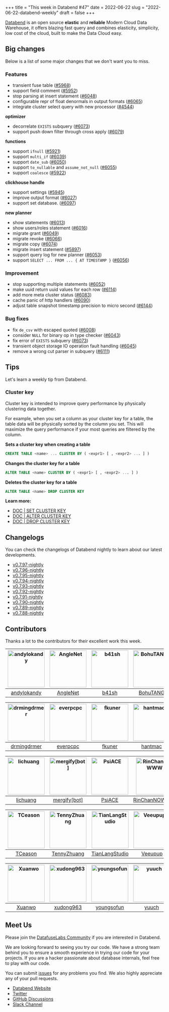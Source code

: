 +++
title = "This week in Databend #47"
date = 2022-06-22
slug = "2022-06-22-databend-weekly"
draft = false
+++

[Databend](https://github.com/datafuselabs/databend) is an open source **elastic** and **reliable** Modern Cloud Data Warehouse, it offers blazing fast query and combines elasticity, simplicity, low cost of the cloud, built to make the Data Cloud easy.

## Big changes

Below is a list of some major changes that we don't want you to miss.

### Features

- transient fuse table ([#5968](https://github.com/datafuselabs/databend/pull/5968))
- support field comment ([#5952](https://github.com/datafuselabs/databend/pull/5952))
- stop parsing at insert statement ([#6048](https://github.com/datafuselabs/databend/pull/6048))
- configurable repr of float denormals in output formats ([#6065](https://github.com/datafuselabs/databend/pull/6065))
- integrate cluster select query with new processor ([#4544](https://github.com/datafuselabs/databend/pull/4544))

**optimizer**

- decorrelate `EXISTS` subquery ([#6073](https://github.com/datafuselabs/databend/pull/6073))
- support push down filter through cross apply ([#6079](https://github.com/datafuselabs/databend/pull/6079))

**functions**

- support `ifnull` ([#5921](https://github.com/datafuselabs/databend/pull/5921))
- support `multi_if` ([#6039](https://github.com/datafuselabs/databend/pull/6039))
- support `date_sub` ([#6050](https://github.com/datafuselabs/databend/pull/6050))
- support `to_nullable` and `assume_not_null` ([#6055](https://github.com/datafuselabs/databend/pull/6055))
- support `coalesce` ([#5922](https://github.com/datafuselabs/databend/pull/5922))

**clickhouse handle**

- support settings ([#5945](https://github.com/datafuselabs/databend/pull/5945))
- improve output format ([#6027](https://github.com/datafuselabs/databend/pull/6027))
- support set database. ([#6097](https://github.com/datafuselabs/databend/pull/6097))

**new planner**

- show statements ([#6013](https://github.com/datafuselabs/databend/pull/6013))
- show users/roles statement ([#6016](https://github.com/datafuselabs/databend/pull/6016))
- migrate grant ([#6049](https://github.com/datafuselabs/databend/pull/6049))
- migrate revoke ([#6066](https://github.com/datafuselabs/databend/pull/6066))
- migrate copy ([#6074](https://github.com/datafuselabs/databend/pull/6074))
- migrate insert statement ([#5897](https://github.com/datafuselabs/databend/pull/5897))
- support query log for new planner ([#6053](https://github.com/datafuselabs/databend/pull/6053))
- support `SELECT ... FROM ... { AT TIMESTAMP }` ([#6056](https://github.com/datafuselabs/databend/pull/6056))

### Improvement

- stop supporting multiple statements ([#6052](https://github.com/datafuselabs/databend/pull/6052))
- make uuid return uuid values for each row ([#6114](https://github.com/datafuselabs/databend/pull/6114))
- add more meta cluster status ([#6083](https://github.com/datafuselabs/databend/pull/6083))
- cache panic of http handlers ([#6090](https://github.com/datafuselabs/databend/pull/6090))
- adjust table snapshot timestamp precision to micro second ([#6144](https://github.com/datafuselabs/databend/pull/6144))

### Bug fixes

- fix `de_csv` with escaped quoted ([#6008](https://github.com/datafuselabs/databend/pull/6008))
- consider `NULL` for binary op in type checker ([#6043](https://github.com/datafuselabs/databend/pull/6043))
- fix error of `EXISTS` subquery ([#6073](https://github.com/datafuselabs/databend/pull/6073))
- transient object storage IO operation fault handling ([#6045](https://github.com/datafuselabs/databend/pull/6045))
- remove a wrong cut parser in subquery ([#6111](https://github.com/datafuselabs/databend/pull/6111))

## Tips

Let's learn a weekly tip from Databend.

### Cluster key

Cluster key is intended to improve query performance by physically clustering data together. 

For example, when you set a column as your cluster key for a table, the table data will be physically sorted by the column you set. This will maximize the query performance if your most queries are filtered by the column.

**Sets a cluster key when creating a table**

```sql
CREATE TABLE <name> ... CLUSTER BY ( <expr1> [ , <expr2> ... ] )
```

**Changes the cluster key for a table**

```sql
ALTER TABLE <name> CLUSTER BY ( <expr1> [ , <expr2> ... ] )
```

**Deletes the cluster key for a table**

```sql
ALTER TABLE <name> DROP CLUSTER KEY
```

**Learn more:**

- [DOC | SET CLUSTER KEY](https://databend.rs/doc/reference/sql/ddl/clusterkey/dml-set-cluster-key)
- [DOC | ALTER CLUSTER KEY](https://databend.rs/doc/reference/sql/ddl/clusterkey/dml-alter-cluster-key)
- [DOC | DROP CLUSTER KEY](https://databend.rs/doc/reference/sql/ddl/clusterkey/dml-drop-cluster-key)

## Changelogs

You can check the changelogs of Databend nightly to learn about our latest developments.

- [v0.7.97-nightly](https://github.com/datafuselabs/databend/releases/tag/v0.7.97-nightly)
- [v0.7.96-nightly](https://github.com/datafuselabs/databend/releases/tag/v0.7.96-nightly)
- [v0.7.95-nightly](https://github.com/datafuselabs/databend/releases/tag/v0.7.95-nightly)
- [v0.7.94-nightly](https://github.com/datafuselabs/databend/releases/tag/v0.7.94-nightly)
- [v0.7.93-nightly](https://github.com/datafuselabs/databend/releases/tag/v0.7.93-nightly)
- [v0.7.92-nightly](https://github.com/datafuselabs/databend/releases/tag/v0.7.92-nightly)
- [v0.7.91-nightly](https://github.com/datafuselabs/databend/releases/tag/v0.7.91-nightly)
- [v0.7.90-nightly](https://github.com/datafuselabs/databend/releases/tag/v0.7.90-nightly)
- [v0.7.89-nightly](https://github.com/datafuselabs/databend/releases/tag/v0.7.89-nightly)
- [v0.7.88-nightly](https://github.com/datafuselabs/databend/releases/tag/v0.7.88-nightly)

## Contributors

Thanks a lot to the contributors for their excellent work this week.

[<img alt="andylokandy" src="https://avatars.githubusercontent.com/u/9637710?v=4&s=117" width="117">](https://github.com/andylokandy) |[<img alt="AngleNet" src="https://avatars.githubusercontent.com/u/14330209?v=4&s=117" width="117">](https://github.com/AngleNet) |[<img alt="b41sh" src="https://avatars.githubusercontent.com/u/1070352?v=4&s=117" width="117">](https://github.com/b41sh) |[<img alt="BohuTANG" src="https://avatars.githubusercontent.com/u/172204?v=4&s=117" width="117">](https://github.com/BohuTANG) |[<img alt="cadl" src="https://avatars.githubusercontent.com/u/1629582?v=4&s=117" width="117">](https://github.com/cadl) |[<img alt="dantengsky" src="https://avatars.githubusercontent.com/u/22081156?v=4&s=117" width="117">](https://github.com/dantengsky) |
:---: |:---: |:---: |:---: |:---: |:---: |
[andylokandy](https://github.com/andylokandy) |[AngleNet](https://github.com/AngleNet) |[b41sh](https://github.com/b41sh) |[BohuTANG](https://github.com/BohuTANG) |[cadl](https://github.com/cadl) |[dantengsky](https://github.com/dantengsky) |

[<img alt="drmingdrmer" src="https://avatars.githubusercontent.com/u/44069?v=4&s=117" width="117">](https://github.com/drmingdrmer) |[<img alt="everpcpc" src="https://avatars.githubusercontent.com/u/1808802?v=4&s=117" width="117">](https://github.com/everpcpc) |[<img alt="fkuner" src="https://avatars.githubusercontent.com/u/39162698?v=4&s=117" width="117">](https://github.com/fkuner) |[<img alt="hantmac" src="https://avatars.githubusercontent.com/u/7600925?v=4&s=117" width="117">](https://github.com/hantmac) |[<img alt="junnplus" src="https://avatars.githubusercontent.com/u/8097526?v=4&s=117" width="117">](https://github.com/junnplus) |[<img alt="leiysky" src="https://avatars.githubusercontent.com/u/22445410?v=4&s=117" width="117">](https://github.com/leiysky) |
:---: |:---: |:---: |:---: |:---: |:---: |
[drmingdrmer](https://github.com/drmingdrmer) |[everpcpc](https://github.com/everpcpc) |[fkuner](https://github.com/fkuner) |[hantmac](https://github.com/hantmac) |[junnplus](https://github.com/junnplus) |[leiysky](https://github.com/leiysky) |

[<img alt="lichuang" src="https://avatars.githubusercontent.com/u/1998569?v=4&s=117" width="117">](https://github.com/lichuang) |[<img alt="mergify[bot]" src="https://avatars.githubusercontent.com/in/10562?v=4&s=117" width="117">](https://github.com/apps/mergify) |[<img alt="PsiACE" src="https://avatars.githubusercontent.com/u/36896360?v=4&s=117" width="117">](https://github.com/PsiACE) |[<img alt="RinChanNOWWW" src="https://avatars.githubusercontent.com/u/33975039?v=4&s=117" width="117">](https://github.com/RinChanNOWWW) |[<img alt="soyeric128" src="https://avatars.githubusercontent.com/u/106025534?v=4&s=117" width="117">](https://github.com/soyeric128) |[<img alt="sundy-li" src="https://avatars.githubusercontent.com/u/3325189?v=4&s=117" width="117">](https://github.com/sundy-li) |
:---: |:---: |:---: |:---: |:---: |:---: |
[lichuang](https://github.com/lichuang) |[mergify[bot]](https://github.com/apps/mergify) |[PsiACE](https://github.com/PsiACE) |[RinChanNOWWW](https://github.com/RinChanNOWWW) |[soyeric128](https://github.com/soyeric128) |[sundy-li](https://github.com/sundy-li) |

[<img alt="TCeason" src="https://avatars.githubusercontent.com/u/33082201?v=4&s=117" width="117">](https://github.com/TCeason) |[<img alt="TennyZhuang" src="https://avatars.githubusercontent.com/u/9161438?v=4&s=117" width="117">](https://github.com/TennyZhuang) |[<img alt="TianLangStudio" src="https://avatars.githubusercontent.com/u/20293523?v=4&s=117" width="117">](https://github.com/TianLangStudio) |[<img alt="Veeupup" src="https://avatars.githubusercontent.com/u/26339429?v=4&s=117" width="117">](https://github.com/Veeupup) |[<img alt="wfxr" src="https://avatars.githubusercontent.com/u/6105425?v=4&s=117" width="117">](https://github.com/wfxr) |[<img alt="wubx" src="https://avatars.githubusercontent.com/u/320680?v=4&s=117" width="117">](https://github.com/wubx) |
:---: |:---: |:---: |:---: |:---: |:---: |
[TCeason](https://github.com/TCeason) |[TennyZhuang](https://github.com/TennyZhuang) |[TianLangStudio](https://github.com/TianLangStudio) |[Veeupup](https://github.com/Veeupup) |[wfxr](https://github.com/wfxr) |[wubx](https://github.com/wubx) |

[<img alt="Xuanwo" src="https://avatars.githubusercontent.com/u/5351546?v=4&s=117" width="117">](https://github.com/Xuanwo) |[<img alt="xudong963" src="https://avatars.githubusercontent.com/u/41979257?v=4&s=117" width="117">](https://github.com/xudong963) |[<img alt="youngsofun" src="https://avatars.githubusercontent.com/u/5782159?v=4&s=117" width="117">](https://github.com/youngsofun) |[<img alt="yuuch" src="https://avatars.githubusercontent.com/u/14847010?v=4&s=117" width="117">](https://github.com/yuuch) |[<img alt="zhang2014" src="https://avatars.githubusercontent.com/u/8087042?v=4&s=117" width="117">](https://github.com/zhang2014) |[<img alt="zhyass" src="https://avatars.githubusercontent.com/u/34016424?v=4&s=117" width="117">](https://github.com/zhyass) |
:---: |:---: |:---: |:---: |:---: |:---: |
[Xuanwo](https://github.com/Xuanwo) |[xudong963](https://github.com/xudong963) |[youngsofun](https://github.com/youngsofun) |[yuuch](https://github.com/yuuch) |[zhang2014](https://github.com/zhang2014) |[zhyass](https://github.com/zhyass) |

## Meet Us

Please join the [DatafuseLabs Community](https://github.com/datafuselabs/) if you are interested in Databend.

We are looking forward to seeing you try our code. We have a strong team behind you to ensure a smooth experience in trying our code for your projects.
If you are a hacker passionate about database internals, feel free to play with our code.

You can submit [issues](https://github.com/datafuselabs/databend/issues) for any problems you find. We also highly appreciate any of your pull requests.

- [Databend Website](https://databend.rs)
- [Twitter](https://twitter.com/Datafuse_Labs)
- [GitHub Discussions](https://github.com/datafuselabs/databend/discussions)
- [Slack Channel](https://link.databend.rs/join-slack)
